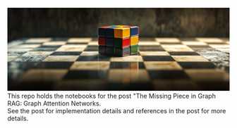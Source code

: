 ![Alt text](./images/puzzle01.png)
This repo holds the notebooks for the post 
"The Missing Piece in Graph RAG: Graph Attention Networks. \
See the post for implementation details and references in the post for more details.





